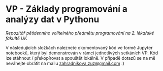 # VP - Základy programování a analýzy dat v Pythonu
*Repozitář pětidenního volitelného předmětu programování na 2. lékařské fakultě UK*

V následujících složkách naleznete okomentovaný kód ve formě Jupyter notebooků, který byl demonstrován v rámci jednotlivých setkáních VP. Kód lze stáhnout / překopírovat a spouštět lokálně. V případě dotazů se na mě neváhejte obrátit na mailu zahradnikova.zuz@gmail.com :)
